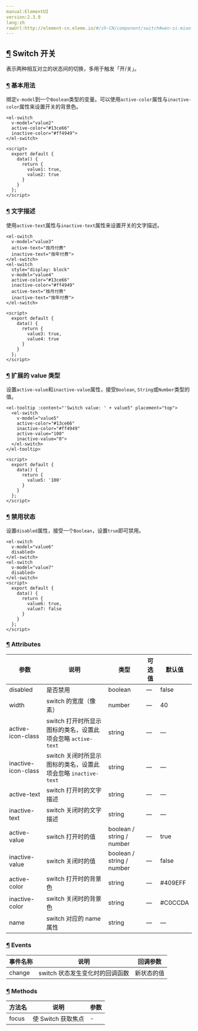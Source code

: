 ```yaml
---
manual:ElementUI
version:2.3.9
lang:zh
rawUrl:http://element-cn.eleme.io/#/zh-CN/component/switch#wen-zi-miao-shu
---
```



## [¶](%1929 "") Switch 开关<a name="switch-kai-guan"></a>


表示两种相互对立的状态间的切换，多用于触发「开/关」。


### [¶](%1930 "") 基本用法<a name="ji-ben-yong-fa"></a>


绑定`v-model`到一个`Boolean`类型的变量。可以使用`active-color`属性与`inactive-color`属性来设置开关的背景色。



```
<el-switch
  v-model="value2"
  active-color="#13ce66"
  inactive-color="#ff4949">
</el-switch>

<script>
  export default {
    data() {
      return {
        value1: true,
        value2: true
      }
    }
  };
</script>

```




### [¶](%1931 "") 文字描述<a name="wen-zi-miao-shu"></a>


使用`active-text`属性与`inactive-text`属性来设置开关的文字描述。



```
<el-switch
  v-model="value3"
  active-text="按月付费"
  inactive-text="按年付费">
</el-switch>
<el-switch
  style="display: block"
  v-model="value4"
  active-color="#13ce66"
  inactive-color="#ff4949"
  active-text="按月付费"
  inactive-text="按年付费">
</el-switch>

<script>
  export default {
    data() {
      return {
        value3: true,
        value4: true
      }
    }
  };
</script>

```




### [¶](%1932 "") 扩展的 value 类型<a name="kuo-zhan-de-value-lei-xing"></a>


设置`active-value`和`inactive-value`属性，接受`Boolean`, `String`或`Number`类型的值。



```
<el-tooltip :content="'Switch value: ' + value5" placement="top">
  <el-switch
    v-model="value5"
    active-color="#13ce66"
    inactive-color="#ff4949"
    active-value="100"
    inactive-value="0">
  </el-switch>
</el-tooltip>

<script>
  export default {
    data() {
      return {
        value5: '100'
      }
    }
  };
</script>

```




### [¶](%1933 "") 禁用状态<a name="jin-yong-zhuang-tai"></a>


设置`disabled`属性，接受一个`Boolean`，设置`true`即可禁用。



```
<el-switch
  v-model="value6"
  disabled>
</el-switch>
<el-switch
  v-model="value7"
  disabled>
</el-switch>
<script>
  export default {
    data() {
      return {
        value6: true,
        value7: false
      }
    }
  };
</script>

```




### [¶](%1934 "") Attributes<a name="attributes"></a>
参数 | 说明 | 类型 | 可选值 | 默认值 
 ---  |  ---  |  ---  |  ---  |  ---  | 
disabled | 是否禁用 | boolean | — | false 
width | switch 的宽度（像素） | number | — | 40 
active-icon-class | switch 打开时所显示图标的类名，设置此项会忽略 `active-text` | string | — | — 
inactive-icon-class | switch 关闭时所显示图标的类名，设置此项会忽略 `inactive-text` | string | — | — 
active-text | switch 打开时的文字描述 | string | — | — 
inactive-text | switch 关闭时的文字描述 | string | — | — 
active-value | switch 打开时的值 | boolean / string / number | — | true 
inactive-value | switch 关闭时的值 | boolean / string / number | — | false 
active-color | switch 打开时的背景色 | string | — | #409EFF 
inactive-color | switch 关闭时的背景色 | string | — | #C0CCDA 
name | switch 对应的 name 属性 | string | — | — 


### [¶](%1935 "") Events<a name="events"></a>
事件名称 | 说明 | 回调参数 
 ---  |  ---  |  ---  | 
change | switch 状态发生变化时的回调函数 | 新状态的值 


### [¶](%1936 "") Methods<a name="methods"></a>
方法名 | 说明 | 参数 
 ---  |  ---  |  ---  | 
focus | 使 Switch 获取焦点 | - 

